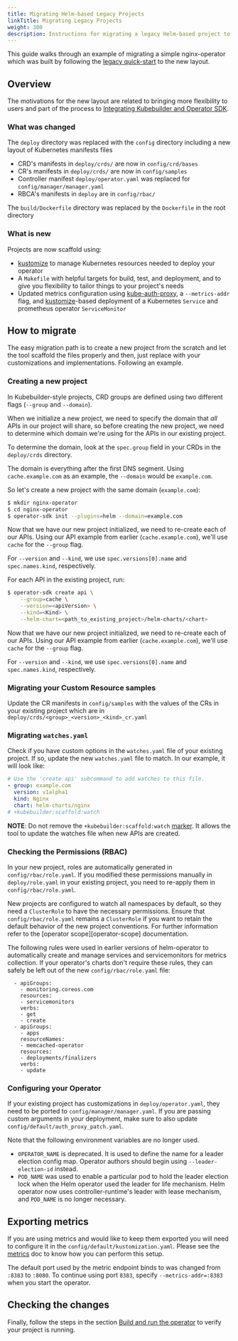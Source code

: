 ```yaml
---
title: Migrating Helm-based Legacy Projects
linkTitle: Migrating Legacy Projects
weight: 300
description: Instructions for migrating a legacy Helm-based project to use the new Kubebuilder-style layout.
---
```


This guide walks through an example of migrating a simple nginx-operator which was built by following the [legacy quick-start][quickstart-legacy] to the new layout.

## Overview

The motivations for the new layout are related to bringing more flexibility to users and 
part of the process to [Integrating Kubebuilder and Operator SDK][integration-doc].

### What was changed
 
The `deploy` directory was replaced with the `config` directory including a new layout of Kubernetes manifests files
- CRD's manifests in `deploy/crds/` are now in `config/crd/bases`
- CR's manifests in `deploy/crds/` are now in `config/samples`
- Controller manifest `deploy/operator.yaml` was replaced for `config/manager/manager.yaml` 
- RBCA's manifests in `deploy` are in `config/rbac/`

The `build/Dockerfile` directory was replaced by the `Dockerfile` in the root directory

### What is new

Projects are now scaffold using:

- [kustomize][kustomize] to manage Kubernetes resources needed to deploy your operator
- A `Makefile` with helpful targets for build, test, and deployment, and to give you flexibility to tailor things to your project's needs
- Updated metrics configuration using [kube-auth-proxy][kube-auth-proxy], a `--metrics-addr` flag, and [kustomize][kustomize]-based deployment of a Kubernetes `Service` and prometheus operator `ServiceMonitor`

## How to migrate

The easy migration path is to create a new project from the scratch and let the tool scaffold the files properly and then, 
just replace with your customizations and implementations. Following an example. 
 
### Creating a new project

In Kubebuilder-style projects, CRD groups are defined using two different flags
(`--group` and `--domain`).

When we initialize a new project, we need to specify the domain that _all_ APIs in
our project will share, so before creating the new project, we need to determine which
domain we're using for the APIs in our existing project.

To determine the domain, look at the `spec.group` field in your CRDs in the
`deploy/crds` directory.

The domain is everything after the first DNS segment. Using `cache.example.com` as an
example, the `--domain` would be `example.com`.

So let's create a new project with the same domain (`example.com`):

```sh
$ mkdir nginx-operator
$ cd nginx-operator
$ operator-sdk init --plugins=helm --domain=example.com
```

Now that we have our new project initialized, we need to re-create each of our APIs.
Using our API example from earlier (`cache.example.com`), we'll use `cache` for the
`--group` flag.

For `--version` and `--kind`, we use `spec.versions[0].name` and `spec.names.kind`, respectively.

For each API in the existing project, run:
```sh
$ operator-sdk create api \
    --group=cache \
    --version=<apiVersion> \
    --kind=<Kind> \
    --helm-chart=<path_to_existing_project>/helm-charts/<chart>
```

Now that we have our new project initialized, we need to re-create each of our APIs.
Using our API example from earlier (`cache.example.com`), we'll use `cache` for the
`--group` flag.

For `--version` and `--kind`, we use `spec.versions[0].name` and `spec.names.kind`, respectively. 

### Migrating your Custom Resource samples

Update the CR manifests in `config/samples` with the values of the CRs in your existing project which are in `deploy/crds/<group>_<version>_<kind>_cr.yaml`

### Migrating `watches.yaml`

Check if you have custom options in the `watches.yaml` file of your existing project. If so, update the new `watches.yaml` file to match. In our example, it will look like:

```yaml
# Use the 'create api' subcommand to add watches to this file.
- group: example.com
  version: v1alpha1
  kind: Nginx
  chart: helm-charts/nginx
# +kubebuilder:scaffold:watch
```

**NOTE**: Do not remove the `+kubebuilder:scaffold:watch` [marker][marker]. It allows the tool to update the watches file when new APIs are created. 

### Checking the Permissions (RBAC)

In your new project, roles are automatically generated in `config/rbac/role.yaml`.
If you modified these permissions manually in `deploy/role.yaml` in your existing
project, you need to re-apply them in `config/rbac/role.yaml`.

New projects are configured to watch all namespaces by default, so they need a `ClusterRole` to have the necessary permissions. Ensure that `config/rbac/role.yaml` remains a `ClusterRole` if you want to retain the default behavior of the new project conventions. For further information refer to the [operator scope][operator-scope] documentation.  

The following rules were used in earlier versions of helm-operator to automatically create and manage services and servicemonitors for metrics collection. If your operator's charts don't require these rules, they can safely be left out of the new `config/rbac/role.yaml` file:

```  
  - apiGroups:
    - monitoring.coreos.com
    resources:
    - servicemonitors
    verbs:
    - get
    - create
  - apiGroups:
    - apps
    resourceNames:
    - memcached-operator
    resources:
    - deployments/finalizers
    verbs:
    - update
```

### Configuring your Operator

If your existing project has customizations in `deploy/operator.yaml`, they need to be ported to 
`config/manager/manager.yaml`. If you are passing custom arguments in your deployment, make sure to also update `config/default/auth_proxy_patch.yaml`.

Note that the following environment variables are no longer used. 

- `OPERATOR_NAME` is deprecated. It is used to define the name for a leader election config map. Operator authors should begin using `--leader-election-id` instead.
- `POD_NAME` was used to enable a particular pod to hold the leader election lock when the Helm operator used the leader for life mechanism. Helm operator now uses controller-runtime's leader with lease mechanism, and `POD_NAME` is no longer necessary.

## Exporting metrics 

If you are using metrics and would like to keep them exported you will need to configure 
it in the `config/default/kustomization.yaml`. Please see the [metrics][metrics] doc to know how you can perform this setup. 

The default port used by the metric endpoint binds to was changed from `:8383` to `:8080`. To continue using port `8383`, specify `--metrics-addr=:8383` when you start the operator. 

## Checking the changes

Finally, follow the steps in the section [Build and run the operator][build-and-run-the-operator] to verify your project is running. 

[quickstart-legacy]: https://v0-19-x.sdk.operatorframework.io/docs/helm/quickstart/
[quickstart]: /docs/building-operators/helm/quickstart
[integration-doc]: https://github.com/kubernetes-sigs/kubebuilder/blob/master/designs/integrating-kubebuilder-and-osdk.md
[build-and-run-the-operator]: /docs/building-operators/helm/tutorial#build-and-run-the-operator
[kustomize]: https://github.com/kubernetes-sigs/kustomize 
[kube-auth-proxy]: https://github.com/brancz/kube-rbac-proxy 
[metrics]: https://book.kubebuilder.io/reference/metrics.html?highlight=metr#metrics
[marker]: https://book.kubebuilder.io/reference/markers.html?highlight=markers#marker-syntax